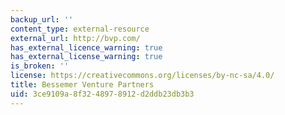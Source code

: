 ```yaml
---
backup_url: ''
content_type: external-resource
external_url: http://bvp.com/
has_external_licence_warning: true
has_external_license_warning: true
is_broken: ''
license: https://creativecommons.org/licenses/by-nc-sa/4.0/
title: Bessemer Venture Partners
uid: 3ce9109a-8f32-4897-8912-d2ddb23db3b3
---
```

